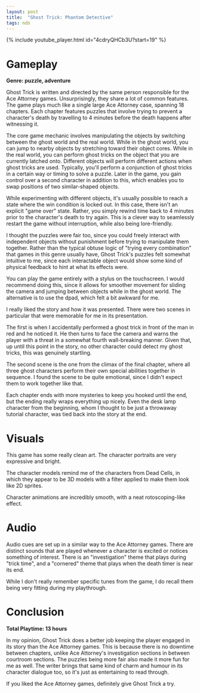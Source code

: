 ```yaml
---
layout: post
title:  "Ghost Trick: Phantom Detective"
tags: nds
---
```


{% include youtube_player.html id="4cdryQHCb3U?start=19" %}

# Gameplay
**Genre: puzzle, adventure**

Ghost Trick is written and directed by the same person responsible for the Ace Attorney games. Unsurprisingly, they share a lot of common features.
The game plays much like a single large Ace Attorney case, spanning 18 chapters. Each chapter features puzzles that involve trying to prevent a character's death by travelling to 4 minutes before the death happens after witnessing it.

The core game mechanic involves manipulating the objects by switching between the ghost world and the real world. While in the ghost world, you can jump to nearby objects by stretching toward their object cores. While in the real world, you can perform ghost tricks on the object that you are currently latched onto. Different objects will perform different actions when ghost tricks are used. Typically, you'll perform a conjunction of ghost tricks in a certain way or timing to solve a puzzle. Later in the game, you gain control over a second character in addition to this, which enables you to swap positions of two similar-shaped objects.

While experimenting with different objects, it's usually possible to reach a state where the win condition is locked out. In this case, there isn't an explicit "game over" state. Rather, you simply rewind time back to 4 minutes prior to the character's death to try again. This is a clever way to seamlessly restart the game without interruption, while also being lore-friendly.

I thought the puzzles were fair too, since you could freely interact with independent objects without punishment before trying to manipulate them together. Rather than the typical obtuse logic of "trying every combination" that games in this genre usually have, Ghost Trick's puzzles felt somewhat intuitive to me, since each interactable object would show some kind of physical feedback to hint at what its effects were.

You can play the game entirely with a stylus on the touchscreen. I would recommend doing this, since it allows for smoother movement for sliding the camera and jumping between objects while in the ghost world. The alternative is to use the dpad, which felt a bit awkward for me.

I really liked the story and how it was presented. There were two scenes in particular that were memorable for me in its presentation.

The first is when I accidentally performed a ghost trick in front of the man in red and he noticed it. He then turns to face the camera and warns the player with a threat in a somewhat fourth wall-breaking manner. Given that, up until this point in the story, no other character could detect my ghost tricks, this was genuinely startling.

The second scene is the one from the climax of the final chapter, where all three ghost characters perform their own special abilities together in sequence. I found the scene to be quite emotional, since I didn't expect them to work together like that.

Each chapter ends with more mysteries to keep you hooked until the end, but the ending really wraps everything up nicely. Even the desk lamp character from the beginning, whom I thought to be just a throwaway tutorial character, was tied back into the story at the end.

# Visuals
This game has some really clean art. The character portraits are very expressive and bright.

The character models remind me of the characters from Dead Cells, in which they appear to be 3D models with a filter applied to make them look like 2D sprites.

Character animations are incredibly smooth, with a neat rotoscoping-like effect.

# Audio
Audio cues are set up in a similar way to the Ace Attorney games. There are distinct sounds that are played whenever a character is excited or notices something of interest. There is an "investigation" theme that plays during "trick time", and a "cornered" theme that plays when the death timer is near its end.

While I don't really remember specific tunes from the game, I do recall them being very fitting during my playthrough.

# Conclusion
**Total Playtime: 13 hours**

In my opinion, Ghost Trick does a better job keeping the player engaged in its story than the Ace Attorney games. This is because there is no downtime between chapters, unlike Ace Attorney's investigation sections in between courtroom sections. The puzzles being more fair also made it more fun for me as well. The writer brings that same kind of charm and humour in its character dialogue too, so it's just as entertaining to read through.

If you liked the Ace Attorney games, definitely give Ghost Trick a try.
